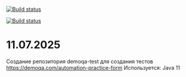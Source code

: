 [![Build status](https://ci.appveyor.com/api/projects/status/okh73s4b1r6c36gd?svg=true)](https://ci.appveyor.com/project/1000karat/demoqa-test)

[![Build status](https://ci.appveyor.com/api/projects/status/okh73s4b1r6c36gd/branch/main?svg=true)](https://ci.appveyor.com/project/1000karat/demoqa-test/branch/main)
# 11.07.2025 
Создание репозитория demoqa-test для создания тестов https://demoqa.com/automation-practice-form
Используется: Java 11